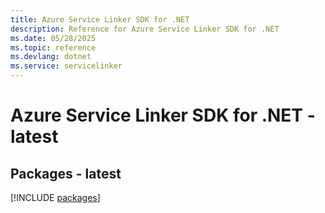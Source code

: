 ```yaml
---
title: Azure Service Linker SDK for .NET
description: Reference for Azure Service Linker SDK for .NET
ms.date: 05/28/2025
ms.topic: reference
ms.devlang: dotnet
ms.service: servicelinker
---
```

# Azure Service Linker SDK for .NET - latest
## Packages - latest
[!INCLUDE [packages](service-linker-index.md)]